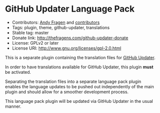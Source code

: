 # GitHub Updater Language Pack
* Contributors: [Andy Fragen](https://github.com/afragen) and [contributors](https://github.com/afragen/github-updater/graphs/contributors)
* Tags: plugin, theme, github-updater, translations
* Stable tag: master
* Donate link: http://thefragens.com/github-updater-donate
* License: GPLv2 or later
* License URI: http://www.gnu.org/licenses/gpl-2.0.html

This is a separate plugin containing the translation files for [GitHub Updater](https://github.com/afragen/github-updater).

In order to have translations available for GitHub Updater, this plugin **must** be activated.

Separating the translation files into a separate language pack plugin enables the language updates to be pushed out independently of the main plugin and should allow for a smoother development process.

This language pack plugin will be updated via GitHub Updater in the usual manner.
